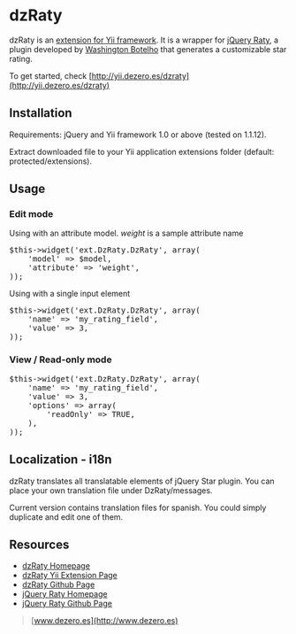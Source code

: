 dzRaty
======

dzRaty is an [extension for Yii framework](http://www.yiiframework.com/extension/dzraty/). It is a wrapper for [jQuery Raty](http://wbotelhos.com/raty), a plugin developed by [Washington Botelho](http://wbotelhos.com/) that generates a customizable star rating.

To get started, check [http://yii.dezero.es/dzraty](http://yii.dezero.es/dzraty)

## Installation
Requirements: jQuery and Yii framework 1.0 or above (tested on 1.1.12).

Extract downloaded file to your Yii application extensions folder (default: protected/extensions).

## Usage

### Edit mode
Using with an attribute model. *weight* is a sample attribute name
<pre>
$this->widget('ext.DzRaty.DzRaty', array(
	'model' => $model,
	'attribute' => 'weight',
));
</pre>

Using with a single input element
<pre>
$this->widget('ext.DzRaty.DzRaty', array(
	'name' => 'my_rating_field',
	'value' => 3,
));
</pre>

### View / Read-only mode
<pre>
$this->widget('ext.DzRaty.DzRaty', array(
	'name' => 'my_rating_field',
	'value' => 3,
	'options' => array(
		'readOnly' => TRUE,
	),
));
</pre>

## Localization - i18n
dzRaty translates all translatable elements of jQuery Star plugin. You can place your own translation file under DzRaty/messages.

Current version contains translation files for spanish. You could simply duplicate and edit one of them.

## Resources
- [dzRaty Homepage](http://yii.dezero.es/dzraty)
- [dzRaty Yii Extension Page](http://www.yiiframework.com/extension/dzraty/)
- [dzRaty Github Page](https://github.com/fabian-dz/dzRaty)
- [jQuery Raty Homepage](http://wbotelhos.com/raty)
- [jQuery Raty Github Page](https://github.com/wbotelhos/raty)


> [www.dezero.es](http://www.dezero.es)

